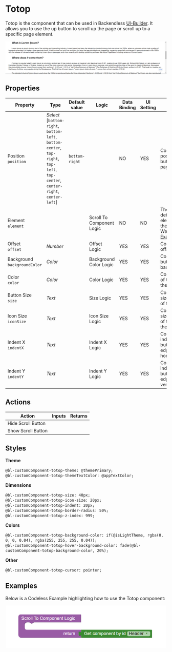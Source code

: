 # Totop

Totop is the component that can be used in Backendless [UI-Builder](https://backendless.com/developers/#ui-builder). It allows you to use the up button to scroll up the page or scroll up to a specific page element.

<p align="center">
  <img src="./thumbnail.png" alt="main thumbnail" width="780"/>
</p>

## Properties

| Property                          | Type                                                                                                                                 | Default value  | Logic                     | Data Binding | UI Setting | Description                                                                                           |
|-----------------------------------|--------------------------------------------------------------------------------------------------------------------------------------|----------------|---------------------------|--------------|------------|-------------------------------------------------------------------------------------------------------|
| Position <br> `position`          | *Select* <br> [`bottom-right`, `bottom-left`, `bottom-center`, `top-right`, `top-left`, `top-center`, `center-right`, `center-left`] | `bottom-right` |                           | NO           | YES        | Controls the position of the up button on the page.                                                   |
| Element <br> `element`            |                                                                                                                                      |                | Scroll To Component Logic | NO           | NO         | The logic to determine the element to which the scroll will be. Watch [Codeless Examples](#Examples). |
| Offset <br> `offset`              | *Number*                                                                                                                             |                | Offset Logic              | YES          | YES        | Controls the scroll offset.                                                                           |
| Background <br> `backgroundColor` | *Color*                                                                                                                              |                | Background Color Logic    | YES          | YES        | Controls the up button background.                                                                    |
| Color <br> `color`                | *Color*                                                                                                                              |                | Color Logic               | YES          | YES        | Controls the color of the icon inside the up button.                                                  |
| Button Size <br> `size`           | *Text*                                                                                                                               |                | Size Logic                | YES          | YES        | Controls the size(width/height) of the up button.                                                     |
| Icon Size <br> `iconSize`         | *Text*                                                                                                                               |                | Icon Size Logic           | YES          | YES        | Controls the size(width/height) of the icon inside the up button.                                     |
| Indent X <br> `indentX`           | *Text*                                                                                                                               |                | Indent X Logic            | YES          | YES        | Controls the indent of the up button from the edge of the page horizontally.                          |
| Indent Y <br> `indentY`           | *Text*                                                                                                                               |                | Indent Y Logic            | YES          | YES        | Controls the indent of the up button from the edge of the page vertically.                            |

## Actions

| Action             | Inputs | Returns |
|--------------------|--------|---------|
| Hide Scroll Button |        |         |
| Show Scroll Button |        |         |

## Styles

**Theme**
````
@bl-customComponent-totop-theme: @themePrimary;
@bl-customComponent-totop-themeTextColor: @appTextColor;
````

**Dimensions**
```
@bl-customComponent-totop-size: 40px;
@bl-customComponent-totop-icon-size: 20px;
@bl-customComponent-totop-indent: 20px;
@bl-customComponent-totop-border-radius: 50%;
@bl-customComponent-totop-z-index: 999;
```

**Colors**
````
@bl-customComponent-totop-background-color: if(@isLightTheme, rgba(0, 0, 0, 0.04), rgba(255, 255, 255, 0.04));
@bl-customComponent-totop-hover-background-color: fade(@bl-customComponent-totop-background-color, 20%);
````

**Other**
````
@bl-customComponent-totop-cursor: pointer;
````

## Examples

Below is a Codeless Example highlighting how to use the Totop component:

<p align="center">
  <img src="./example-images/totop-data-example.png" alt="totop data example" width="500"/>
</p>
